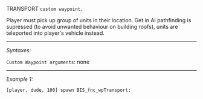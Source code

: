 TRANSPORT `custom waypoint`.

Player must pick up group of units in their location.
Get in AI pathfinding is supressed (to avoid unwanted behaviour on building roofs), units are teleported into player's vehicle instead.


---
*Syntaxes:*

`Custom Waypoint arguments`: none

---
*Example 1:*

```sqf
[player, dude, 100] spawn BIS_fnc_wpTransport;
```